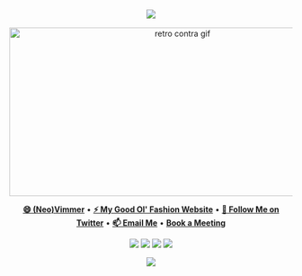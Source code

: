 <div align="center">
  <h3>
    <img src="https://img.shields.io/badge/Hi%2C%20I'm%20Matt-A%20Certified%20Young%20Person-informational"/>
  </h3>
  <img height="300" width="600" src="assets/contra.gif" alt="retro contra gif" />
</div>

<p align="center">
  <b><a href="https://github.com/neovim/neovim">😄 (Neo)Vimmer</a></b>
  •
  <b><a href="https://www.mattwilliams.site/">⚡ My Good Ol' Fashion Website</a></b>
  •
  <b><a href="https://twitter.com/TheBashPotato">💬 Follow Me on Twitter</a></b>
  •
  <b><a href="mailto:mattltf@pm.me">📫 Email Me</a></b>
  •
  <b><a href="https://calendly.com/matt_williams"> Book a Meeting</a></b>
</p>

<p align="center">
  <img src="https://img.shields.io/badge/python-306998.svg?&style=for-the-badge&logo=python&logoColor=white" />
  <img src="https://img.shields.io/badge/rust-%23000000.svg?&style=for-the-badge&logo=rust&logoColor=white"/>
  <img src="https://img.shields.io/badge/typescript%20-%23007ACC.svg?&style=for-the-badge&logo=typescript&logoColor=white"/>
  <img src="https://img.shields.io/badge/neovim-%2357A143.svg?&style=for-the-badge&logo=neovim&logoColor=white"/>
</p>

<p align="center">
  <img src="https://img.shields.io/badge/programmer-I%20write%20code%20and%20stuff-lightgrey"/>
</p>


<!--
- 🔭 I’m currently working on ...
- 🌱 I’m currently learning ...
- 👯 I’m looking to collaborate on ...
- 🤔 I’m looking for help with ...
- 💬 Ask me about ...
- 📫 How to reach me: ...
- 😄 Pronouns: ...
- ⚡ Fun fact: ...
-->
